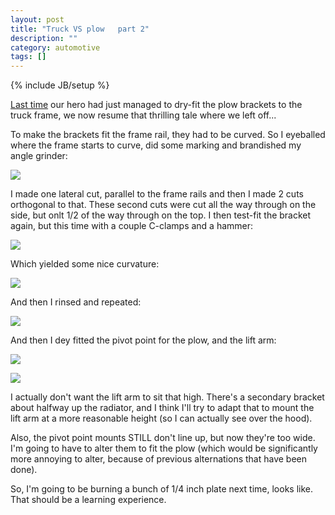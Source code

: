 ```yaml
---
layout: post
title: "Truck VS plow   part 2"
description: ""
category: automotive
tags: []
---
```

{% include JB/setup %}

[Last time](automotive/2013/08/27/truck-vs-plow---part-1/) our hero had just managed to dry-fit the plow brackets to the truck frame, we now resume that thrilling tale where we left off...

To make the brackets fit the frame rail, they had to be curved. So I eyeballed where the frame starts to curve, did some marking and brandished my angle grinder:

![](http://hijacked.us/~andrew/s10-plow/10.jpg)

I made one lateral cut, parallel to the frame rails and then I made 2 cuts orthogonal to that. These second cuts were cut all the way through on the side, but onlt 1/2 of the way through on the top. I then test-fit the bracket again, but this time with a couple C-clamps and a hammer:

![](http://hijacked.us/~andrew/s10-plow/11.jpg)

Which yielded some nice curvature:

![](http://hijacked.us/~andrew/s10-plow/12.jpg)

And then I rinsed and repeated:

![](http://hijacked.us/~andrew/s10-plow/13.jpg)

And then I dey fitted the pivot point for the plow, and the lift arm:

![](http://hijacked.us/~andrew/s10-plow/14.jpg)

![](http://hijacked.us/~andrew/s10-plow/15.jpg)

I actually don't want the lift arm to sit that high. There's a secondary bracket about halfway up the radiator, and I think I'll try to adapt that to mount the lift arm at a more reasonable height (so I can actually see over the hood).

Also, the pivot point mounts STILL don't line up, but now they're too wide. I'm going to have to alter them to fit the plow (which would be significantly more annoying to alter, because of previous alternations that have been done).

So, I'm going to be burning a bunch of 1/4 inch plate next time, looks like. That should be a learning experience.
